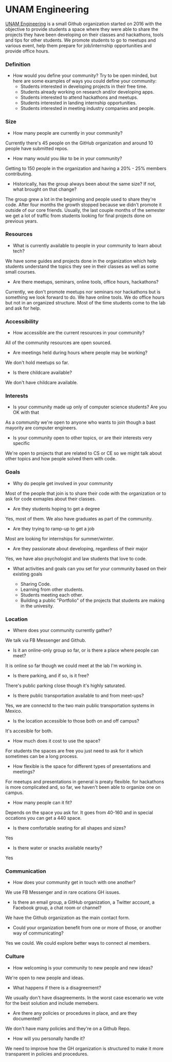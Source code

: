 # UNAM Engineering 
[UNAM Engineering](https://github.com/unamfi) is a small Github organization started on 2016 with the objective to provide students a space
where they were able to share the projects they have been developing on their classes and hackathons, tools and tips for other students. We
promote students to go to meetups and various event, help them prepare for job/internship opportunities and provide office hours.

### Definition

- How would you define your community? Try to be open minded, but here are some examples of ways you could define your community: 
  - Students interested in developing projects in their free time.
  - Students already working on research and/or developing apps.
  - Students interested to attend hackathons and meetups.
  - Students interested in landing internship opportunities.
  - Students interested in meeting industry companies and people.

  
### Size
- How many people are currently in your community?

Currently there's 45 people on the GitHub organization and around 10 people have submitted repos.

- How many would you _like_ to be in your community?

Getting to 150 people in the organization and having a 20% - 25% members contributing.

- Historically, has the group always been about the same size? If not, what brought on that change?

The group grew a lot in the beginning and people used to share they're code. After four months the growth
stopped because we didn't promote it outside of our core friends. Usually, the last couple months of the semester
we get a lot of traffic from students looking for final projects done on previous years.

### Resources
- What is currently available to people in your community to learn about tech?

We have some guides and projects done in the organization which help students understand the topics they see
in their classes as well as some small courses.

- Are there meetups, seminars, online tools, office hours, hackathons?

Currently, we don't promote meetups nor seminars nor hackathons but is something we look forward to do. We have online tools. 
We do office hours but not in an organized structure. Most of the time students come to the lab and ask for help.

### Accessibility
- How accessible are the current resources in your community?

All of the community resources are open sourced.

- Are meetings held during hours where people may be working?

We don't hold meetups so far.

- Is there childcare available?

We don't have childcare available.

### Interests
- Is your community made up only of computer science students? Are you OK with that

As a community we're open to anyone who wants to join though a bast mayority are computer engineers.

- Is your community open to other topics, or are their interests very specific

We're open to projects that are related to CS or CE so we might talk about other topics and how people 
solved them with code.

### Goals
- Why do people get involved in your community

Most of the people that join is to share their code with the organization or to ask for code exmaples about
their classes.

- Are they students hoping to get a degree

Yes, most of them. We also have graduates as part of the community.

- Are they trying to ramp-up to get a job

Most are looking for internships for summer/winter.

- Are they passionate about developing, regardless of their major

Yes, we have also psychologist and law students that love to code.

- What activities and goals can you set for your community based on their existing goals

  - Sharing Code.
  - Learning from other students.
  - Students meeting each other.
  - Building a public "Portfolio" of the projects that students are making in the univesity.


### Location
- Where does your community currently gather?

We talk via FB Messenger and Github. 

- Is it an online-only group so far, or is there a place where people can meet?

It is online so far though we could meet at the lab I'm working in.

- Is there parking, and if so, is it free?

There's public parking close though it's highly saturated.

- Is there public transportation available to and from meet-ups?

Yes, we are connectd to the two main public transportation systems in Mexico.

- Is the location accessible to those both on and off campus?

It's accesible for both.

- How much does it cost to use the space?

For students the spaces are free you just need to ask for it which sometimes can be a long process.

- How flexible is the space for different types of presentations and meetings?

For meetups and presentations in general is preaty flexible. for hackathons is more complicated and, so far,
we haven't been able to organize one on campus.

- How many people can it fit?

Depends on the space you ask for. It goes from 40-160 and in special occations you can get a 440 space. 

- Is there comfortable seating for all shapes and sizes?

Yes

- Is there water or snacks available nearby?

Yes


### Communication
- How does your community get in touch with one another?

We use FB Messenger and in rare ocations GH issues. 

- Is there an email group, a GitHub organization, a Twitter account, a Facebook group, a chat room or channel?

We have the Github organization as the main contact form.

- Could your organization benefit from one or more of those, or another way of communicating?

Yes we could. We could explore better ways to connect al members.

### Culture
- How welcoming is your community to new people and new ideas?

We're open to new people and ideas.

- What happens if there is a disagreement?

We usually don't have disagreements. In the worst case escenario we vote for the best solution and include memebers.

- Are there any policies or procedures in place, and are they documented?

We don't have many policies and they're on a Github Repo.

- How will you personally handle it?

We need to improve how the GH organization is structured to make it more transparent in policies and procedures.
